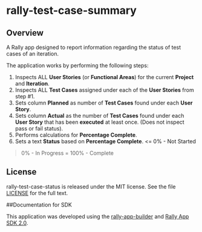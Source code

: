rally-test-case-summary
=========================

## Overview
A Rally app designed to report information regarding the status of test cases of an iteration.

The application works by performing the following steps:

1. Inspects ALL **User Stories** (or **Functional Areas**) for the current **Project** and **Iteration**.
2. Inspects ALL **Test Cases** assigned under each of the **User Stories** from step #1.
3. Sets column **Planned** as number of **Test Cases** found under each **User Story**.
4. Sets column **Actual** as the number of **Test Cases** found under each **User Story** that has been **executed** at least once. (Does not inspect pass or fail status).
5. Performs calculations for **Percentage Complete**.
6. Sets a text **Status** based on **Percentage Complete**.
<= 0% - Not Started
> 0% - In Progress
= 100% - Complete

## License

rally-test-case-status is released under the MIT license.  See the file [LICENSE](./LICENSE) for the full text.

##Documentation for SDK

This application was developed using the [rally-app-builder](https://github.com/RallyApps/rally-app-builder) and [Rally App SDK 2.0](https://help.rallydev.com/apps/2.0/doc/).
